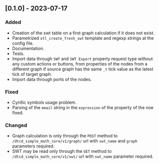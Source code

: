 ## [0.1.0] - 2023-07-17

### Added
- Creation of the swt table on a first graph calculation if it does not exist.
- Parametrized `otl_create_fresh_swt` template and regexp strings at the config file.
- Documentation.
- Tests.
- Import data through `SWT` and `SWT Export` property request type without any custom actions or buttons, from properties of the nodes from a different graph if source graph has the same `_t` tick value as the latest tick of target graph.
- Import data through ports of the nodes.

### Fixed
- Cyrillic symbols usage problem.
- Parsing of the `email` string in the `expression` of the property of the noe fixed.

### Changed
- Graph calculation is only through the `POST` method to `/dtcd_simple_math_core/v1/graph/` url with `swt_name` and `graph` parameters required.
- SWT may be read only through the `GET` method to `/dtcd_simple_math_core/v1/swt/` url with `swt_name` parameter required.